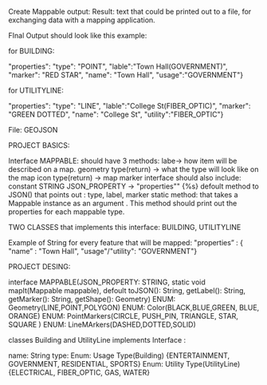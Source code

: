 Create Mappable output: 
Result: text that could be printed out to a file, for exchanging data with a mapping application.

FInal Output should look like this example: 

for BUILDING:

"properties": "type": "POINT", "lable":"Town Hall(GOVERNMENT)", "marker": "RED STAR", "name": "Town Hall", "usage":"GOVERNMENT"}

for UTILITYLINE: 

"properties": "type": "LINE", "lable":"College St(FIBER_OPTIC)", "marker": "GREEN DOTTED", "name": "College St", "utility":"FIBER_OPTIC"}


File: GEOJSON 

PROJECT BASICS: 

Interface MAPPABLE: 
should have 3 methods:
labe-> how item will be described on a map.
geometry type(return) -> what the type will look like on the map 
icon type(return) -> map marker
interface should also include: 
constant STRING JSON_PROPERTY -> "properties"" {%s}
defoult method to JSON() that points out : type, label, marker
static method: that takes a Mappable instance as an argument . 
This method should print out the properties for each mappable type.

TWO CLASSES that implements this interface: BUILDING, UTILITYLINE 

Example of String for every feature that will be mapped: 
"properties” : { "name” : "Town Hall", "usage"/"utility": "GOVERNMENT"}


PROJECT DESING:

interface MAPPABLE(JSON_PROPERTY: STRING, static void mapIt(Mappable mappable), defoult toJSON(): String, getLabel(): String, getMarker(): String, getShape(): Geometry)
ENUM: Geometry(LINE,POINT,POLYGON)
ENUM: Color(BLACK,BLUE,GREEN, BLUE, ORANGE)
ENUM: PointMarkers(CIRCLE, PUSH_PIN, TRIANGLE, STAR, SQUARE ) 
ENUM: LineMArkers(DASHED,DOTTED,SOLID)

classes Building and UtilityLine implements Interface :

name: String 
type:
Enum: Usage Type(Building) {ENTERTAINMENT, GOVERNMENT, RESIDENTIAL, SPORTS}
Enum: Utility Type(UtilityLine) {ELECTRICAL, FIBER_OPTIC, GAS, WATER}
